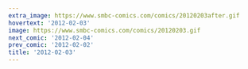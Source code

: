 ```yaml
---
extra_image: https://www.smbc-comics.com/comics/20120203after.gif
hovertext: '2012-02-03'
image: https://www.smbc-comics.com/comics/20120203.gif
next_comic: '2012-02-04'
prev_comic: '2012-02-02'
title: '2012-02-03'
---
```


